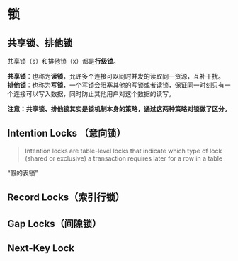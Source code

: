 # 锁

## 共享锁、排他锁

共享锁（s）和排他锁（x）都是**行级锁**。

**共享锁**：也称为**读锁**，允许多个连接可以同时并发的读取同一资源，互补干扰。
**排他锁**：也称为**写锁**，一个写锁会阻塞其他的写锁或者读锁，保证同一时刻只有一个连接可以写入数据，同时防止其他用户对这个数据的读写。

**注意：共享锁、排他锁其实是锁机制本身的策略，通过这两种策略对锁做了区分。**

## Intention Locks （意向锁）

> Intention locks are table-level locks that indicate which type of lock (shared or exclusive) a transaction requires later for a row in a table

“假的表锁”

## Record Locks（索引行锁）

## Gap Locks（间隙锁）

## Next-Key Lock
